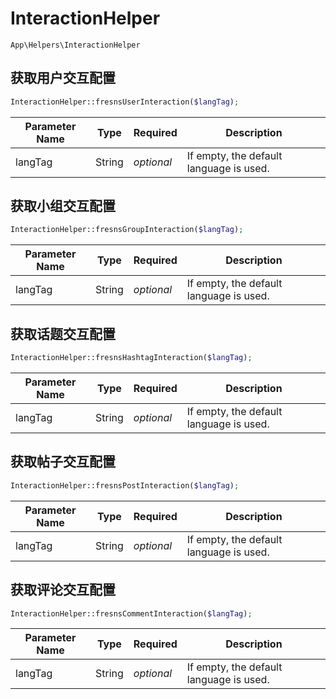 # InteractionHelper

`App\Helpers\InteractionHelper`

## 获取用户交互配置

```php
InteractionHelper::fresnsUserInteraction($langTag);
```
| Parameter Name | Type | Required | Description |
| --- | --- | --- | --- |
| langTag | String | *optional* | If empty, the default language is used. |

## 获取小组交互配置

```php
InteractionHelper::fresnsGroupInteraction($langTag);
```
| Parameter Name | Type | Required | Description |
| --- | --- | --- | --- |
| langTag | String | *optional* | If empty, the default language is used. |

## 获取话题交互配置

```php
InteractionHelper::fresnsHashtagInteraction($langTag);
```
| Parameter Name | Type | Required | Description |
| --- | --- | --- | --- |
| langTag | String | *optional* | If empty, the default language is used. |

## 获取帖子交互配置

```php
InteractionHelper::fresnsPostInteraction($langTag);
```
| Parameter Name | Type | Required | Description |
| --- | --- | --- | --- |
| langTag | String | *optional* | If empty, the default language is used. |

## 获取评论交互配置

```php
InteractionHelper::fresnsCommentInteraction($langTag);
```
| Parameter Name | Type | Required | Description |
| --- | --- | --- | --- |
| langTag | String | *optional* | If empty, the default language is used. |
